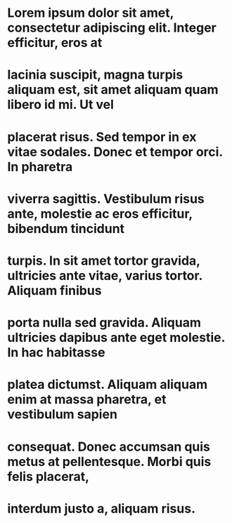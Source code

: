 # Lorem ipsum dolor sit amet, consectetur adipiscing elit. Integer efficitur, eros at

# lacinia suscipit, magna turpis aliquam est, sit amet aliquam quam libero id mi. Ut vel

# placerat risus. Sed tempor in ex vitae sodales. Donec et tempor orci. In pharetra

# viverra sagittis. Vestibulum risus ante, molestie ac eros efficitur, bibendum tincidunt

# turpis. In sit amet tortor gravida, ultricies ante vitae, varius tortor. Aliquam finibus

# porta nulla sed gravida. Aliquam ultricies dapibus ante eget molestie. In hac habitasse

# platea dictumst. Aliquam aliquam enim at massa pharetra, et vestibulum sapien

# consequat. Donec accumsan quis metus at pellentesque. Morbi quis felis placerat,

# interdum justo a, aliquam risus.



